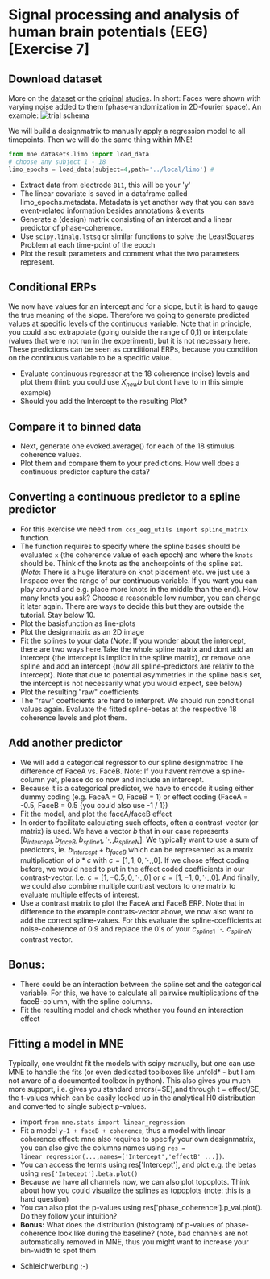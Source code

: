 # Signal processing and analysis of human brain potentials (EEG) [Exercise 7]

## Download dataset
More on the [dataset](https://datashare.is.ed.ac.uk/handle/10283/2189) or the [original](https://www.frontiersin.org/articles/10.3389/fpsyg.2010.00019/full) [studies](https://bmcneurosci.biomedcentral.com/articles/10.1186/1471-2202-9-98). 
In short: Faces were shown with varying noise added to them (phase-randomization in 2D-fourier space).
An example:
![trial schema](https://media.springernature.com/lw685/springer-static/image/art%3A10.1186%2F1471-2202-9-98/MediaObjects/12868_2008_Article_781_Fig2_HTML.jpg)

We will build a designmatrix to manually apply a regression model to all timepoints. Then we will do the same thing within MNE!

```python
from mne.datasets.limo import load_data
# choose any subject 1 - 18
limo_epochs = load_data(subject=4,path='../local/limo') #
```

- Extract data from electrode `B11`, this will be your 'y'
- The linear covariate is saved in a dataframe called limo_epochs.metadata. Metadata is yet another way that you can save event-related information besides annotations & events
- Generate a (design) matrix consisting of an intercet and a linear predictor of phase-coherence.
- Use `scipy.linalg.lstsq` or similar functions to solve the LeastSquares Problem at each time-point of the epoch
- Plot the result parameters and comment what the two parameters represent.

## Conditional ERPs
We now have values for an intercept and for a slope, but it is hard to gauge the true meaning of the slope. Therefore we going to generate predicted values at specific levels of the continuous variable. Note that in principle, you could also extrapolate (going outside the range of 0,1) or interpolate (values that were not run in the experiment), but it is not necessary here.
These predictions can be seen as conditional ERPs, because you condition on the continuous variable to be a specific value.

- Evaluate continuous regressor at the 18 coherence (noise) levels and plot them (hint: you could use $X_{new}b$ but dont have to in this simple example)
- Should you add the Intercept to the resulting Plot?

## Compare it to binned data
- Next, generate one evoked.average() for each of the 18 stimulus coherence values.
- Plot them and compare them to your predictions. How well does a continuous predictor capture the data?

## Converting a continuous predictor to a spline predictor
- For this exercise we need `from ccs_eeg_utils import spline_matrix` function.
- The function requires to specify where the spline bases should be evaluated `x` (the coherence value of each epoch) and where the `knots` should be. Think of the knots as the anchorpoints of the spline set. (*Note*: There is a huge literature on knot placement etc. we just use a linspace over the range of our continuous variable. If you want you can play around and e.g. place more knots in the middle than the end). How many knots you ask? Choose a reasonable low number, you can change it later again. There are ways to decide this but they are outside the tutorial. Stay below 10.
- Plot the basisfunction as line-plots
- Plot the designmatrix as an 2D image
- Fit the splines to your data (*Note*: If you wonder about the intercept, there are two ways here.Take the whole spline matrix and dont add an intercept {the intercept is implicit in the spline matrix}, or remove one spline and add an intercept {now all spline-predictors are relativ to the intercept}. Note that due to potential asymmetries in the spline basis set, the intercept is not necessarily what you would expect, see below)
- Plot the resulting "raw" coefficients
- The "raw" coefficients are hard to interpret. We should run conditional values again. Evaluate the fitted spline-betas at the respective 18 coherence levels and plot them.

## Add another predictor
- We will add a categorical regressor to our spline designmatrix: The difference of FaceA vs. FaceB. Note: If you havent remove a spline-column yet, please do so now and include an intercept.
- Because it is a categorical predictor, we have to encode it using either dummy coding (e.g. FaceA = 0, FaceB = 1) or effect coding (FaceA = -0.5, FaceB = 0.5 {you could also use -1 / 1})
- Fit the model, and plot the faceA/faceB effect
- In order to facilitate calculating such effects, often a contrast-vector (or matrix) is used. We have a vector $b$ that in our case represents $[b_{intercept},b_{faceB},b_{spline1}, \ddots, b_{splineN}]$. We typically want to use a sum of predictors, ie. $b_{intercept}$ + $b_{faceB}$ which can be represented as a matrix multiplication of $b*c$ with $c = [1,1,0,\ddots,0]$. If we chose effect coding before, we would need to put in the effect coded coefficients in our contrast-vector. I.e. $c = [1,-0.5,0,\ddots,0]$ or $c = [1,-1,0,\ddots,0]$. And finally, we could also combine multiple contrast vectors to one matrix to evaluate multiple effects of interest.
- Use a contrast matrix to plot the FaceA and FaceB ERP. Note that in difference to the example contrats-vector above, we now also want to add the correct spline-values. For this evaluate the spline-coefficients at noise-coherence of 0.9 and replace the 0's of your $c_{spline1} \ddots c_{splineN}$ contrast vector.

## Bonus:
- There could be an interaction between the spline set and the categorical variable. For this, we have to calculate all pairwise multiplications of the faceB-column, with the spline columns.
- Fit the resulting model and check whether you found an interaction effect

## Fitting a model in MNE
Typically, one wouldnt fit the models with scipy manually, but one can use MNE to handle the fits (or even dedicated toolboxes like unfold* - but I am not aware of a documented toolbox in python). This also gives you much more support, i.e. gives you standard errors(=SE),and through t = effect/SE, the t-values which can be easily looked up in the analytical H0 distribution and converted to single subject p-values.

- import `from mne.stats import linear_regression`
- Fit a model `y~1 + faceB + coherence`, thus a model with linear coherence effect: mne also requires to specify your own designmatrix, you can also give the columns names using `res = linear_regression(...,names=['Intercept','effectB' ...])`.
- You can access the terms using res['Intercept'], and plot e.g. the betas using `res['Intecept'].beta.plot()`
- Because we have all channels now, we can also plot topoplots. Think about how you could visualize the splines as topoplots (note: this is a hard question)
- You can also plot the p-values using res['phase_coherence'].p_val.plot(). Do they follow your intuition? 
- **Bonus:** What does the distribution (histogram) of p-values of phase-coherence look like during the baseline? (note, bad channels are not automatically removed in MNE, thus you might want to increase your bin-width to spot them

* Schleichwerbung ;-)
